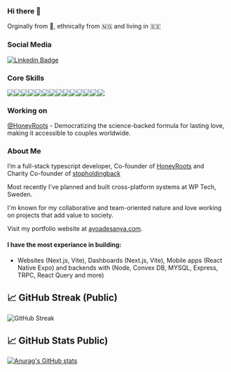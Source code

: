 ### Hi there 👋

Orginally from 🏴󠁧󠁢󠁥󠁮󠁧󠁿, ethnically from :nigeria: and living in :sweden:

### Social Media

[![Linkedin Badge](https://img.shields.io/badge/LinkedIn-0077B5?style=for-the-badge&logo=linkedin&logoColor=white)](https://www.linkedin.com/in/ayoadesanya/)


### Core Skills

<image src="https://img.shields.io/badge/HTML5-E34F26?style=for-the-badge&logo=html5&logoColor=white" /><image src="https://img.shields.io/badge/CSS3-1572B6?style=for-the-badge&logo=css3&logoColor=white" /><image src="https://img.shields.io/badge/Tailwind%20CSS-black?style=for-the-badge&logo=Tailwind%20CSS&logoColor=white%22" /><image src="https://img.shields.io/badge/TypeScript-2E72BD?style=for-the-badge&logo=typeScript&logoColor=white" /><image src="https://img.shields.io/badge/JavaScript-F7DF1E?style=for-the-badge&logo=javascript&logoColor=black" /><image src="https://img.shields.io/badge/Node.js-43853D?style=for-the-badge&logo=node.js&logoColor=black" /><image src="https://img.shields.io/badge/React-20232A?style=for-the-badge&logo=react&logoColor=61DAFB" /><image src="https://img.shields.io/badge/React_Native-20232A?style=for-the-badge&logo=react&logoColor=61DAFB" /><image src="https://img.shields.io/badge/next.js-white?style=for-the-badge&logo=nextdotjs&logoColor=black" /><image src="https://img.shields.io/badge/Express-f5f542?style=for-the-badge&logo=express&logoColor=black" /><image src="https://img.shields.io/badge/trpc-2E72BD?style=for-the-badge&logo=trpc&logoColor=white" /><image src="https://img.shields.io/badge/postgresql-D3D3D3?style=for-the-badge&logo=postgresql&logoColor=black" /><image src="https://img.shields.io/badge/git-F05032?style=for-the-badge&logo=git&logoColor=white" /><image src="https://img.shields.io/badge/gcp-f6f6f6?style=for-the-badge&logo=google&logoColor=red" />

### Working on

[@HoneyRoots](https://honeyroots.io) - Democratizing the science-backed formula for lasting love, making it accessible to couples worldwide.
  
### About Me

I’m a full-stack typescript developer, Co-founder of [HoneyRoots](https://honeyroots.io) and Charity Co-founder of [stopholdingback](https://stopholdingback.org)

Most recently I've planned and built cross-platform systems at WP Tech, Sweden. 

I'm known for my collaborative and team-oriented nature and love working on projects that add value to society. 

Visit my portfolio website at [ayoadesanya.com](https://ayoadesanya.com). 

#### I have the most experiance in building:

- Websites (Next.js, Vite), Dashboards (Next.js, Vite), Mobile apps (React Native Expo) and backends with (Node, Convex DB, MYSQL, Express, TRPC, React Query and more)

<!--
**AyoCodess/ayocodess** is a ✨ _special_ ✨ repository because its `README.md` (this file) appears on your GitHub profile.

Here are some ideas to get you started:

- 🔭 I’m currently working on ...
- 🌱 I’m currently learning ...
- 👯 I’m looking to collaborate on ...
- 🤔 I’m looking for help with ...
- 💬 Ask me about ...
- 📫 How to reach me: ...
- 😄 Pronouns: ...
- ⚡ Fun fact: ...
-->

## &#x1f4c8; GitHub Streak (Public)
<img src="https://github-readme-streak-stats-eight.vercel.app?user=ayocodess" alt="GitHub Streak" />


## &#x1f4c8; GitHub Stats Public)
[![Anurag's GitHub stats](https://github-readme-stats.vercel.app/api?username=ayocodess)](https://github.com/anuraghazra/github-readme-stats)


<!-- <div align="center">
<a href="https://github.com/Mo-Xiyad/Mo-Xiyad">
 <img align="center" src="https://github-readme-stats.vercel.app/api?username=Mo-Xiyad&theme=light&show_icons=true&line_height=27&count_private=true&title_color=ffffff&text_color=c9cacc&icon_color=2bbc8a&bg_color=1d1f21" alt="Zee's GitHub Stats" />
   <img align="center" src="http://github-readme-streak-stats.herokuapp.com?user=Mo-Xiyad&theme=dark&hide_border=true&date_format=M%20j%5B%2C%20Y%5D&](https://github-readme-stats.vercel.app/api?username=ayocodess&show_icons=true&count_private=true&exclude_days=Sun%2CSat" alt=Ayo GitHub Stats" />
</a>
</div> -->

